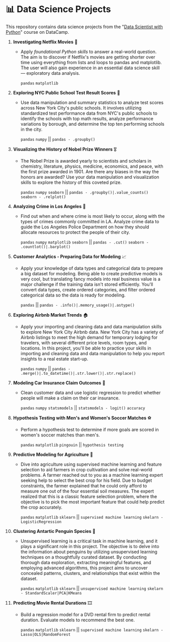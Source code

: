 # 📊 Data Science Projects

This repository contains data science projects from the "[Data Scientist with Python](https://app.datacamp.com/learn/career-tracks/data-scientist-in-python)" course on DataCamp.

1. **Investigating Netflix Movies** 🍿
   - Apply *foundational Python skills* to answer a real-world question. The aim is to discover if Netflix's movies are getting shorter over time using everything from lists and loops to pandas and matplotlib. The user will also gain experience in an essential data science skill — exploratory data analysis.

     `pandas` `matplotlib`

2. **Exploring NYC Public School Test Result Scores** 📝
   - Use data manipulation and summary statistics to analyze test scores across New York City's public schools. It involves utilizing standardized test performance data from NYC's public schools to identify the schools with top math results, analyze performance variations by borough, and determine the top ten performing schools in the city.
  
     `pandas` `numpy` || `pandas - .groupby()`

3. **Visualizing the History of Nobel Prize Winners** 🎖️
   - The Nobel Prize is awarded yearly to scientists and scholars in chemistry, literature, physics, medicine, economics, and peace, with the first prize awarded in 1901. Are there any biases in the way the honors are awarded? Use your data manipulation and visualization skills to explore the history of this coveted prize.
  
      `pandas` `numpy` `seaborn` || `pandas - .groupby()|.value_counts()` `seaborn - .relplot()`

4. **Analyzing Crime in Los Angeles** 👮
   - Find out when and where crime is most likely to occur, along with the types of crimes commonly committed in LA. Analyze crime data to guide the Los Angeles Police Department on how they should allocate resources to protect the people of their city.
  
      `pandas` `numpy` `matplotlib` `seaborn` || `pandas - .cut()` `seaborn - .countlot()|.barplot()`

5. **Customer Analytics - Preparing Data for Modeling** 📈
   - Apply your knowledge of data types and categorical data to prepare a big dataset for modeling. Being able to create predictive models is very cool, but translating fancy models into real business value is a major challenge if the training data isn't stored efficiently. You'll convert data types, create ordered categories, and filter ordered categorical data so the data is ready for modeling.
  
      `pandas` || `pandas - .info()|.memory_usage()|.astype()`

6. **Exploring Airbnb Market Trends** 🏠
   - Apply your importing and cleaning data and data manipulation skills to explore New York City Airbnb data. New York City has a variety of Airbnb listings to meet the high demand for temporary lodging for travelers, with several different price levels, room types, and locations. In this project, you'll be able to practice your skills in importing and cleaning data and data manipulation to help you report insights to a real estate start-up.
  
      `pandas` `numpy` || `pandas - .merge()|.to_datetime()|.str.lower()|.str.replace()`

7. **Modeling Car Insurance Claim Outcomes** 🚗
   - Clean customer data and use logistic regression to predict whether people will make a claim on their car insurance.
  
      `pandas` `numpy` `statsmodels` || `statsmodels - logit()` `accuracy`

8. **Hypothesis Testing with Men's and Women's Soccer Matches** ⚽
   - Perform a hypothesis test to determine if more goals are scored in women's soccer matches than men's.
  
      `pandas` `matplotlib` `pingouin` || `hypothesis testing`

9. **Predictive Modeling for Agriculture** 🍏
   - Dive into agriculture using supervised machine learning and feature selection to aid farmers in crop cultivation and solve real-world problems. A farmer reached out to you as a machine learning expert seeking help to select the best crop for his field. Due to budget constraints, the farmer explained that he could only afford to measure one out of the four essential soil measures. The expert realized that this is a classic feature selection problem, where the objective is to pick the most important feature that could help predict the crop accurately.
  
      `pandas` `matplotlib` `sklearn` || `supervised machine learning` `skelarn - LogisticRegression`

10. **Clustering Antartic Penguin Species** 🐧
    - Unsupervised learning is a critical task in machine learning, and it plays a significant role in this project. The objective is to delve into the information about penguins by utilizing unsupervised learning techniques on a thoughtfully curated dataset. By conducting thorough data exploration, extracting meaningful features, and employing advanced algorithms, this project aims to uncover concealed patterns, clusters, and relationships that exist within the dataset.
  
      `pandas` `matplotlib` `sklearn` || `unsupervised machine learning` `skelarn - StandardScaler|PCA|KMeans`

11. **Predicting Movie Rental Durations** 🎞
    - Build a regression model for a DVD rental firm to predict rental duration. Evaluate models to recommend the best one.
  
      `pandas` `matplotlib` `sklearn` || `supervised machine learning` `skelarn - Lasso|OLS|RandomForest`
   
   